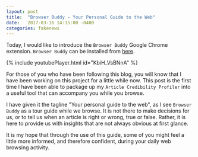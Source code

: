```yaml
---
layout: post
title:  "Browser Buddy - Your Personal Guide to the Web"
date:   2017-03-16 14:15:00 -0400
categories: fakenews
---
```


Today, I would like to introduce the `Browser Buddy` Google Chrome
extension. `Browser Buddy` can be installed
from [here][browser-buddy-link].

{% include youtubePlayer.html id="KbiH_VsBNnA" %}

For those of you who have been following this blog, you will know that
I have been working on this project for a little while now. This post
is the first time I have been able to package up my `Article
Credibility Profiler` into a useful tool that can accompany you while
you browse.

I have given it the tagline "Your personal guide to the web", as I see
`Browser Buddy` as a tour guide while we browse. It is not there to
make decisions for us, or to tell us when an article is right or
wrong, true or false. Rather, it is here to provide us with insights
that are not always obvious at first glance. 

It is my hope that through the use of this guide, some of you might
feel a little more informed, and therefore confident, during your
daily web browsing activity.

[browser-buddy-link]: https://chrome.google.com/webstore/detail/browser-buddy/hckeomehmgpomknceppjmhgpohhgakcl

